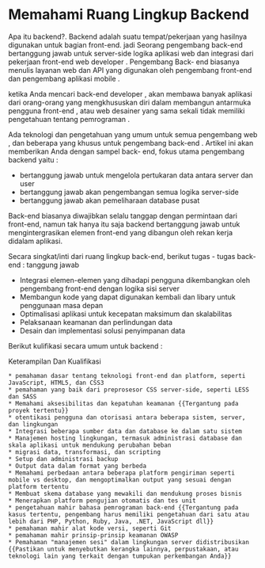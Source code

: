 # Memahami Ruang Lingkup Backend

Apa itu backend?. Backend adalah suatu tempat/pekerjaan yang hasilnya digunakan untuk bagian front-end. jadi Seorang pengembang back-end bertanggung jawab untuk server-side logika aplikasi web dan integrasi dari pekerjaan front-end web developer . Pengembang Back- end biasanya menulis layanan web dan API yang digunakan oleh pengembang front-end dan pengembang aplikasi mobile .

ketika Anda mencari back-end developer , akan membawa banyak aplikasi dari orang-orang yang mengkhususkan diri dalam membangun antarmuka pengguna front-end , atau web desainer yang sama sekali tidak memiliki pengetahuan tentang pemrograman .

Ada teknologi dan pengetahuan yang umum untuk semua pengembang web , dan beberapa yang khusus untuk pengembang back-end . Artikel ini akan memberikan Anda dengan sampel back- end, fokus utama pengembang backend yaitu : 

* bertanggung jawab untuk mengelola pertukaran data antara server dan user
* bertanggung jawab akan pengembangan semua logika server-side
* bertanggung jawab akan pemeliharaan database pusat

Back-end biasanya diwajibkan selalu tanggap dengan permintaan dari front-end, namun tak hanya itu saja backend bertanggung jawab untuk mengintergrasikan elemen front-end yang dibangun oleh rekan kerja didalam aplikasi.
 
Secara singkat/inti dari ruang lingkup back-end, berikut tugas - tugas back-end :
tanggung jawab

* Integrasi elemen-elemen yang dihadapi pengguna dikembangkan oleh pengembang front-end dengan logika sisi server
* Membangun kode yang dapat digunakan kembali dan libary untuk penggunaan masa depan
* Optimalisasi aplikasi untuk kecepatan maksimum dan skalabilitas
* Pelaksanaan keamanan dan perlindungan data
* Desain dan implementasi solusi penyimpanan data 

Berikut kulifikasi secara umum untuk backend :

Keterampilan Dan Kualifikasi

    * pemahaman dasar tentang teknologi front-end dan platform, seperti JavaScript, HTML5, dan CSS3
    * pemahaman yang baik dari preprosesor CSS server-side, seperti LESS dan SASS
    * Memahami aksesibilitas dan kepatuhan keamanan {{Tergantung pada proyek tertentu}}
    * otentikasi pengguna dan otorisasi antara beberapa sistem, server, dan lingkungan
    * Integrasi beberapa sumber data dan database ke dalam satu sistem
    * Manajemen hosting lingkungan, termasuk administrasi database dan skala aplikasi untuk mendukung perubahan beban
    * migrasi data, transformasi, dan scripting
    * Setup dan administrasi backup
    * Output data dalam format yang berbeda
    * Memahami perbedaan antara beberapa platform pengiriman seperti mobile vs desktop, dan mengoptimalkan output yang sesuai dengan platform tertentu
    * Membuat skema database yang mewakili dan mendukung proses bisnis
    * Menerapkan platform pengujian otomatis dan tes unit
    * pengetahuan mahir bahasa pemrograman back-end {{Tergantung pada kasus tertentu, pengembang harus memiliki pengetahuan dari satu atau lebih dari PHP, Python, Ruby, Java, .NET, JavaScript dll}}
    * pemahaman mahir alat kode versi, seperti Git
    * pemahaman mahir prinsip-prinsip keamanan OWASP
    * Pemahaman "manajemen sesi" dalam lingkungan server didistribusikan
    {{Pastikan untuk menyebutkan kerangka lainnya, perpustakaan, atau teknologi lain yang terkait dengan tumpukan perkembangan Anda}}